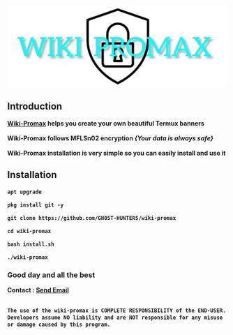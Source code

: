 <img src="https://raw.githubusercontent.com/GH05T-HUNTER5/wiki-promax/main/.storage/wiki-promax.jpg">

## Introduction

<b><a href="https://github.com/GH05T-HUNTER5/wiki-promax">Wiki-Promax</a> helps you create your own beautiful Termux banners <br><br>
<b>Wiki-Promax follows MFLSn02 encryption</b><i> {Your data is always safe}</i><br><br>
<b>Wiki-Promax installation is very simple so you can easily install and use it</b>

## Installation

```
apt upgrade
```

```
pkg install git -y
```

```
git clone https://github.com/GH05T-HUNTER5/wiki-promax
```

```
cd wiki-promax
```

```
bash install.sh
```

```
./wiki-promax
```

### Good day and all the best

Contact  :  <a href="mailto: gh05thunter5@proton.me">Send Email</a>

```
                                                                                          The use of the wiki-promax is COMPLETE RESPONSIBILITY of the END-USER. Developers assume NO liability and are NOT responsible for any misuse or damage caused by this program.
```

<!--
## This Tool is not working properly Please wait we are trying to solve this problem 
-->
